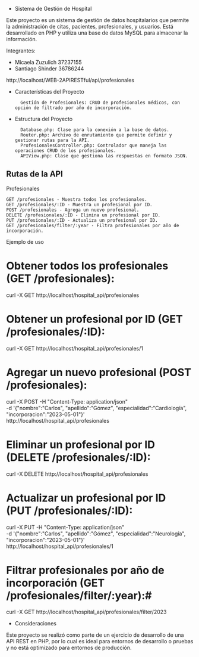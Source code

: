 - Sistema de Gestión de Hospital

Este proyecto es un sistema de gestión de datos hospitalarios que permite la administración de citas, pacientes, profesionales, y usuarios. Está desarrollado en PHP y utiliza una base de datos MySQL para almacenar la información.

Integrantes:

- Micaela Zuzulich 37237155
- Santiago Shinder 36786244


http://localhost/WEB-2APIRESTful/api/profesionales


* Características del Proyecto 

        Gestión de Profesionales: CRUD de profesionales médicos, con opción de filtrado por año de incorporación.

* Estructura del Proyecto

        Database.php: Clase para la conexión a la base de datos.
        Router.php: Archivo de enrutamiento que permite definir y gestionar rutas para la API.
        ProfesionalesController.php: Controlador que maneja las operaciones CRUD de los profesionales.
        APIView.php: Clase que gestiona las respuestas en formato JSON.

## Rutas de la API

Profesionales

    GET /profesionales - Muestra todos los profesionales.
    GET /profesionales/:ID - Muestra un profesional por ID.
    POST /profesionales - Agrega un nuevo profesional.
    DELETE /profesionales/:ID - Elimina un profesional por ID.
    PUT /profesionales/:ID - Actualiza un profesional por ID.
    GET /profesionales/filter/:year - Filtra profesionales por año de incorporación.

Ejemplo de uso

# Obtener todos los profesionales (GET /profesionales):

curl -X GET http://localhost/hospital_api/profesionales

# Obtener un profesional por ID (GET /profesionales/:ID):

curl -X GET http://localhost/hospital_api/profesionales/1

# Agregar un nuevo profesional (POST /profesionales):

curl -X POST -H "Content-Type: application/json" \
-d '{"nombre":"Carlos", "apellido":"Gómez", "especialidad":"Cardiología", "incorporacion":"2023-05-01"}' \
http://localhost/hospital_api/profesionales

# Eliminar un profesional por ID (DELETE /profesionales/:ID):

curl -X DELETE http://localhost/hospital_api/profesionales

# Actualizar un profesional por ID (PUT /profesionales/:ID):

curl -X PUT -H "Content-Type: application/json" \
-d '{"nombre":"Carlos", "apellido":"Gómez", "especialidad":"Neurología", "incorporacion":"2023-05-01"}' \
http://localhost/hospital_api/profesionales/1


# Filtrar profesionales por año de incorporación (GET /profesionales/filter/:year):#

curl -X GET http://localhost/hospital_api/profesionales/filter/2023


- Consideraciones

Este proyecto se realizó como parte de un ejercicio de desarrollo de una API REST en PHP, por lo cual es ideal para entornos de desarrollo o pruebas y no está optimizado para entornos de producción.